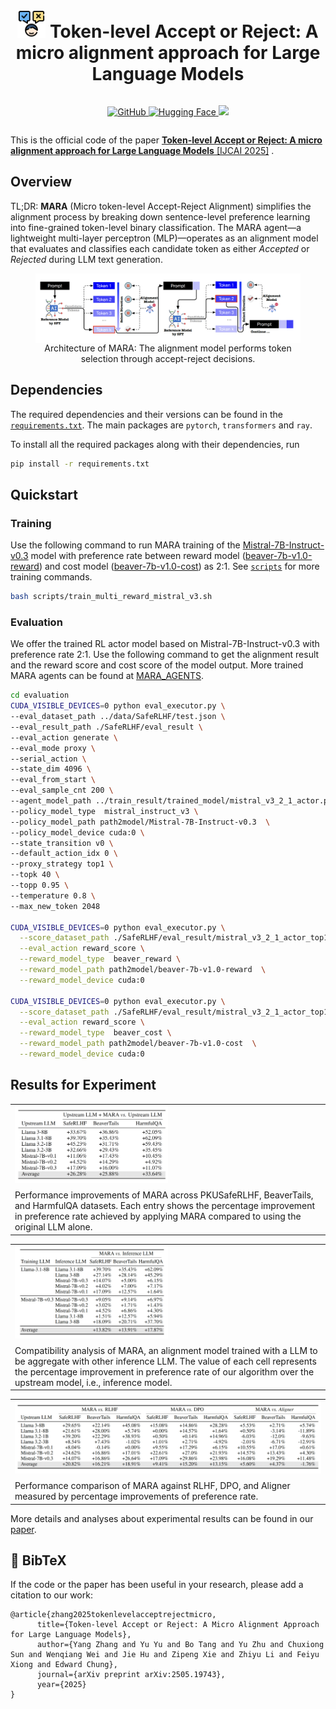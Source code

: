 <h1 align="center">
  <img src="./assets/icons.png" alt="MARA Icon" width="45"  height="45"/> Token-level Accept or Reject: A micro alignment approach for Large Language Models
</h1>


<div style="display: flex; justify-content: center; gap: 10px;">
<p align="center">
  <a href="https://github.com/IAAR-Shanghai/MARA">
    <img src="https://img.shields.io/badge/GitHub-Repository-blue?logo=github" alt="GitHub"/>
  </a>
  <a href="https://huggingface.co/IAAR-Shanghai/MARA_AGENTS">
    <img src="https://img.shields.io/badge/🤗%20Hugging%20Face-MARA_AGENTS-yellow" alt="Hugging Face"/>
  </a>
    <a href="https://arxiv.org/abs/2505.19743">
        <img src="https://img.shields.io/badge/arXiv-Paper-8B0000?style=flat-square&logo=arxiv&logoColor=white">
    </a>
</p>
</div>

This is the official code of the paper [**Token-level Accept or Reject: A micro alignment approach for Large Language
Models** [IJCAI 2025]](http://arxiv.org/abs/2505.19743) .



## Overview
TL;DR: **MARA** (Micro token-level Accept-Reject Alignment) simplifies the alignment process by breaking down sentence-level preference learning into fine-grained token-level binary classification. The MARA agent—a lightweight multi-layer perceptron (MLP)—operates as an alignment model that evaluates and classifies each candidate token as either *Accepted* or *Rejected* during LLM text generation.

<figure>
  <img src="./assets/mara_architecture.png" alt="mara_architecture" style="display: block; margin: 0 auto;" />
  <figcaption style="text-align: center;">Architecture of MARA: The alignment model performs token selection through accept-reject decisions.</figcaption>
</figure>

## Dependencies

The required dependencies and their versions can be found in the [`requirements.txt`](requirements.txt). The main
packages are `pytorch`, `transformers` and `ray`.

To install all the required packages along with their dependencies, run

```sh
pip install -r requirements.txt
```

## Quickstart

### Training

Use the following command to run MARA training of
the [Mistral-7B-Instruct-v0.3](https://huggingface.co/mistralai/Mistral-7B-Instruct-v0.3) model with preference rate
between reward model ([beaver-7b-v1.0-reward](https://huggingface.co/PKU-Alignment/beaver-7b-v1.0-reward)) and cost
model ([beaver-7b-v1.0-cost](https://huggingface.co/PKU-Alignment/beaver-7b-v1.0-cost)) as 2:1. See [`scripts`](scripts)
for more training commands.

```bash
bash scripts/train_multi_reward_mistral_v3.sh
```

### Evaluation

We offer the trained RL actor model based on Mistral-7B-Instruct-v0.3 with preference rate 2:1. Use the following
command to get the alignment result and the reward score and cost score of the model output. More trained MARA agents
can be found at [MARA_AGENTS](https://huggingface.co/IAAR-Shanghai/MARA_AGENTS).

```bash
cd evaluation
CUDA_VISIBLE_DEVICES=0 python eval_executor.py \
--eval_dataset_path ../data/SafeRLHF/test.json \
--eval_result_path ./SafeRLHF/eval_result \
--eval_action generate \
--eval_mode proxy \
--serial_action \
--state_dim 4096 \
--eval_from_start \
--eval_sample_cnt 200 \
--agent_model_path ../train_result/trained_model/mistral_v3_2_1_actor.pth \
--policy_model_type  mistral_instruct_v3 \
--policy_model_path path2model/Mistral-7B-Instruct-v0.3  \
--policy_model_device cuda:0 \
--state_transition v0 \
--default_action_idx 0 \
--proxy_strategy top1 \
--topk 40 \
--topp 0.95 \
--temperature 0.8 \
--max_new_token 2048

CUDA_VISIBLE_DEVICES=0 python eval_executor.py \
  --score_dataset_path ./SafeRLHF/eval_result/mistral_v3_2_1_actor_top1_topk40_topp0.95_temperature0.8_output.json \
  --eval_action reward_score \
  --reward_model_type  beaver_reward \
  --reward_model_path path2model/beaver-7b-v1.0-reward  \
  --reward_model_device cuda:0

CUDA_VISIBLE_DEVICES=0 python eval_executor.py \
  --score_dataset_path ./SafeRLHF/eval_result/mistral_v3_2_1_actor_top1_topk40_topp0.95_temperature0.8_output.json \
  --eval_action reward_score \
  --reward_model_type  beaver_cost \
  --reward_model_path path2model/beaver-7b-v1.0-cost  \
  --reward_model_device cuda:0

```

## Results for Experiment
<table class="center">
    <tr>
        <td width=100% style="border: none">
        <img src="assets/table1.png" style="width:50%; max-width:100%;">
        <div style="text-align: left; margin-top: 8px;">Performance improvements of MARA across PKUSafeRLHF, BeaverTails, and HarmfulQA datasets. Each entry shows the percentage improvement in preference rate achieved by applying MARA compared to using the original LLM alone.</div>
        </td>
    </tr>
</table>
<table class="center">
    <tr>
        <td width=100% style="border: none">
        <img src="assets/table3.png" style="width:50%; max-width:100%;">
        <div style="text-align: left; margin-top: 8px;">Compatibility analysis of MARA, an alignment model trained with a LLM to be aggregate with other inference LLM. The value of each cell represents the percentage improvement in preference rate of our algorithm over the upstream model, i.e., inference model.</div>
        </td>
    </tr>
</table>

<table class="center">
    <tr>
        <td width=100% style="border: none">
            <img src="assets/table2.png" style="width:100%">
            <div style="text-align: left; margin-top: 8px;">Performance comparison of MARA against RLHF, DPO, and Aligner measured by percentage improvements of preference rate.</div>
        </td>
    </tr>
</table>

More details and analyses about experimental results can be found in our [paper](https://arxiv.org/abs/2505.19743).

## 📖 BibTeX
If the code or the paper has been useful in your research, please add a citation to our work:
```
@article{zhang2025tokenlevelacceptrejectmicro,
      title={Token-level Accept or Reject: A Micro Alignment Approach for Large Language Models}, 
      author={Yang Zhang and Yu Yu and Bo Tang and Yu Zhu and Chuxiong Sun and Wenqiang Wei and Jie Hu and Zipeng Xie and Zhiyu Li and Feiyu Xiong and Edward Chung},
      journal={arXiv preprint arXiv:2505.19743},
      year={2025}
}
```